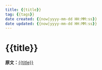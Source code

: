 ```yaml
---
title: {{title}}
tag: {{tags}}
date created: {{now|yyyy-mm-dd HH:MM:ss}}
date updated: {{now|yyyy-mm-dd HH:MM:ss}}
---
```


# {{title}}

**原文：**[{{title}}]({{url}})
